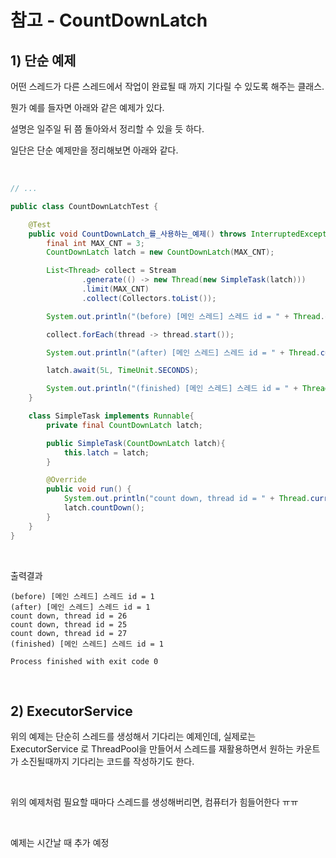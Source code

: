 # 참고 - CountDownLatch 

## 1) 단순 예제

어떤 스레드가 다른 스레드에서 작업이 완료될 때 까지 기다릴 수 있도록 해주는 클래스.

뭔가 예를 들자면 아래와 같은 예제가 있다.<br>

설명은 일주일 뒤 쯤 돌아와서 정리할 수 있을 듯 하다.<br>

일단은 단순 예제만을 정리해보면 아래와 같다.<br>

<br>

```java
// ...

public class CountDownLatchTest {

    @Test
    public void CountDownLatch_를_사용하는_예제() throws InterruptedException {
        final int MAX_CNT = 3;
        CountDownLatch latch = new CountDownLatch(MAX_CNT);

        List<Thread> collect = Stream
                .generate(() -> new Thread(new SimpleTask(latch)))
                .limit(MAX_CNT)
                .collect(Collectors.toList());

        System.out.println("(before) [메인 스레드] 스레드 id = " + Thread.currentThread().getId());

        collect.forEach(thread -> thread.start());

        System.out.println("(after) [메인 스레드] 스레드 id = " + Thread.currentThread().getId());

        latch.await(5L, TimeUnit.SECONDS);

        System.out.println("(finished) [메인 스레드] 스레드 id = " + Thread.currentThread().getId());
    }

    class SimpleTask implements Runnable{
        private final CountDownLatch latch;

        public SimpleTask(CountDownLatch latch){
            this.latch = latch;
        }

        @Override
        public void run() {
            System.out.println("count down, thread id = " + Thread.currentThread().getId());
            latch.countDown();
        }
    }
}

```

<br>

출력결과

```plain
(before) [메인 스레드] 스레드 id = 1
(after) [메인 스레드] 스레드 id = 1
count down, thread id = 26
count down, thread id = 25
count down, thread id = 27
(finished) [메인 스레드] 스레드 id = 1

Process finished with exit code 0
```

<br>

## 2) ExecutorService

위의 예제는 단순히 스레드를 생성해서 기다리는 예제인데, 실제로는 ExecutorService 로 ThreadPool을 만들어서 스레드를 재활용하면서 원하는 카운트가 소진될때까지 기다리는 코드를 작성하기도 한다.<br>

<br>

위의 예제처럼 필요할 때마다 스레드를 생성해버리면, 컴퓨터가 힘들어한다 ㅠㅠ<br>

<br>

예제는 시간날 때 추가 예정





